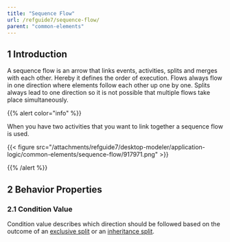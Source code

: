 ```yaml
---
title: "Sequence Flow"
url: /refguide7/sequence-flow/
parent: "common-elements"
---
```


## 1 Introduction

A sequence flow is an arrow that links events, activities, splits and merges with each other. Hereby it defines the order of execution. Flows always flow in one direction where elements follow each other up one by one. Splits always lead to one direction so it is not possible that multiple flows take place simultaneously.

{{% alert color="info" %}}

When you have two activities that you want to link together a sequence flow is used.

{{< figure src="/attachments/refguide7/desktop-modeler/application-logic/common-elements/sequence-flow/917971.png" >}}

{{% /alert %}}

## 2 Behavior Properties

### 2.1 Condition Value

Condition value describes which direction should be followed based on the outcome of an [exclusive split](/refguide7/exclusive-split/) or an [inheritance split](/refguide7/inheritance-split/).
